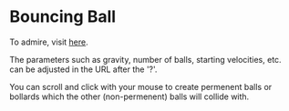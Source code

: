 # Bouncing Ball

To admire, visit [here](https://roadkillcat.github.io/UltiBouncingBall/BallHtml.html?0,18,5,65,2.8,0,//gravity,no_balls,min_radius,max_radius,velocity,collisions).

The parameters such as gravity, number of balls, starting velocities, etc. can be adjusted in the URL after the '?'.

You can scroll and click with your mouse to create permenent balls or bollards which the other (non-permenent) balls will collide with.

